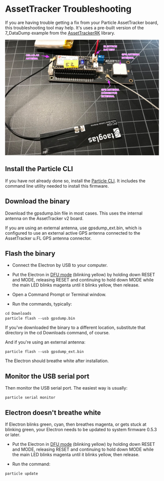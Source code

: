 # AssetTracker Troubleshooting

If you are having trouble getting a fix from your Particle AssetTracker board, this troubleshooting tool may help. It's uses a pre-built version of the 7_DataDump example from the [AssetTrackerRK](https://github.com/rickkas7/AssetTrackerRK) library.

![AssetTracker v2](assettrackerv2-labeled.png)

## Install the Particle CLI

If you have not already done so, install the [Particle CLI](https://www.particle.io/products/development-tools/particle-command-line-interface). It includes the command line utility needed to install this firmware.

## Download the binary

Download the gpsdump.bin file in most cases. This uses the internal antenna on the AssetTracker v2 board.

If you are using an external antenna, use gpsdump_ext.bin, which is configured to use an external active GPS antenna connected to the AssetTracker u.FL GPS antenna connector.

## Flash the binary

- Connect the Electron by USB to your computer. 

- Put the Electron in [DFU mode](https://docs.particle.io/guide/getting-started/modes/electron/#dfu-mode-device-firmware-upgrade-) (blinking yellow) by holding down RESET and MODE, releasing RESET and continuing to hold down MODE while the main LED blinks magenta until it blinks yellow, then release.

- Open a Command Prompt or Terminal window. 

- Run the commands, typically:

```
cd Downloads
particle flash --usb gpsdump.bin
```

If you've downloaded the binary to a different location, substitute that directory in the cd Downloads command, of course.

And if you're using an external antenna:

```
particle flash --usb gpsdump_ext.bin
```

The Electron should breathe white after installation.


## Monitor the USB serial port

Then monitor the USB serial port. The easiest way is usually:

```
particle serial monitor
```

## Electron doesn't breathe white

If Electron blinks green, cyan, then breathes magenta, or gets stuck at blinking green, your Electron needs to be updated to system firmware 0.5.3 or later.


- Put the Electron in [DFU mode](https://docs.particle.io/guide/getting-started/modes/electron/#dfu-mode-device-firmware-upgrade-) (blinking yellow) by holding down RESET and MODE, releasing RESET and continuing to hold down MODE while the main LED blinks magenta until it blinks yellow, then release.

- Run the command:

```
particle update
```


